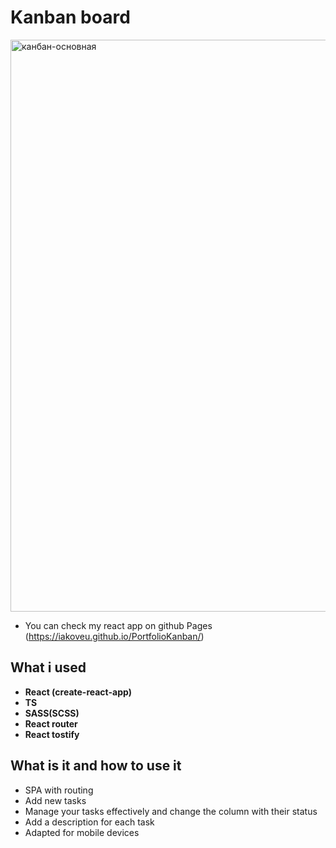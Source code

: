 # Kanban board
<img width="1785" height="915" alt="канбан-основная" src="https://github.com/user-attachments/assets/172d8952-2617-4792-94cf-bf640b0f3551" />

- You can check my react app on github Pages (https://iakoveu.github.io/PortfolioKanban/)
## What i used
- **React (create-react-app)**
- **TS**
- **SASS(SCSS)**
- **React router**
- **React tostify**
## What is it and how to use it
- SPA with routing
- Add new tasks
- Manage your tasks effectively and change the column with their status
- Add a description for each task
- Adapted for mobile devices
